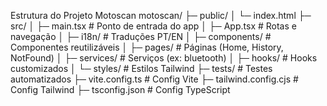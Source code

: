 Estrutura do Projeto Motoscan
motoscan/
├─ public/
│ └─ index.html
├─ src/
│ ├─ main.tsx # Ponto de entrada do app
│ ├─ App.tsx # Rotas e navegação
│ ├─ i18n/ # Traduções PT/EN
│ ├─ components/ # Componentes reutilizáveis
│ ├─ pages/ # Páginas (Home, History, NotFound)
│ ├─ services/ # Serviços (ex: bluetooth)
│ ├─ hooks/ # Hooks customizados
│ └─ styles/ # Estilos Tailwind
├─ tests/ # Testes automatizados
├─ vite.config.ts # Config Vite
├─ tailwind.config.cjs # Config Tailwind
├─ tsconfig.json # Config TypeScript

